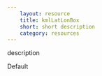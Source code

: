 ```yaml
---
    layout: resource
    title: kmlLatLonBox
    short: short description
    category: resources
---
```


description

Default

